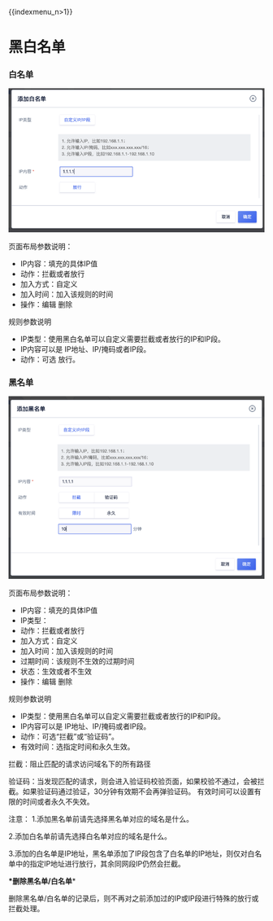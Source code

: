 {{indexmenu_n>1}}

# 黑白名单

### 白名单

![waf59.png](/images/opintro/waf59.png)

页面布局参数说明：

  - IP内容：填充的具体IP值
  - 动作：拦截或者放行
  - 加入方式：自定义
  - 加入时间：加入该规则的时间
  - 操作：编辑 删除

规则参数说明

  - IP类型：使用黑白名单可以自定义需要拦截或者放行的IP和IP段。
  - IP内容可以是 IP地址、IP/掩码或者IP段。
  - 动作：可选 放行。

### 黑名单

![waf60.png](/images/opintro/waf60.png)

页面布局参数说明：

  - IP内容：填充的具体IP值
  - IP类型：
  - 动作：拦截或者放行
  - 加入方式：自定义
  - 加入时间：加入该规则的时间
  - 过期时间：该规则不生效的过期时间
  - 状态：生效或者不生效
  - 操作：编辑 删除

规则参数说明

  - IP类型：使用黑白名单可以自定义需要拦截或者放行的IP和IP段。
  - IP内容可以是 IP地址、IP/掩码或者IP段。
  - 动作：可选“拦截”或“验证码”。
  - 有效时间：选指定时间和永久生效。

拦截：阻止匹配的请求访问域名下的所有路径

验证码：当发现匹配的请求，则会进入验证码校验页面，如果校验不通过，会被拦截。如果验证码通过验证，30分钟有效期不会再弹验证码。
有效时间可以设置有限的时间或者永久不失效。

注意： 1.添加黑名单前请先选择黑名单对应的域名是什么。

2.添加白名单前请先选择白名单对应的域名是什么。

3.添加的白名单是IP地址，黑名单添加了IP段包含了白名单的IP地址，则仅对白名单中的指定IP地址进行放行，其余同网段IP仍然会拦截。

**\*删除黑名单/白名单**\*

删除黑名单/白名单的记录后，则不再对之前添加过的IP或IP段进行特殊的放行或拦截处理。
